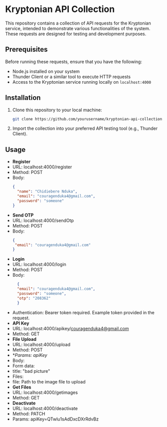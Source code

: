 # Kryptonian API Collection

This repository contains a collection of API requests for the Kryptonian service, intended to demonstrate various functionalities of the system. These requests are designed for testing and development purposes.

## Prerequisites

Before running these requests, ensure that you have the following:

- Node.js installed on your system
- Thunder Client or a similar tool to execute HTTP requests
- Access to the Kryptonian service running locally on `localhost:4000`

## Installation

1. Clone this repository to your local machine:

   ```bash
   git clone https://github.com/yourusername/kryptonian-api-collection.git
   
   ```


2. Import the collection into your preferred API testing tool (e.g., Thunder Client).

## Usage
 - **Register**
- URL: localhost:4000/register
- Method: POST
- Body:
  ``` json
  {
    "name": "Chidiebere Nduka",
    "email": "couragenduka4@gmail.com",
    "password": "someone"
  }
-  **Send OTP**
- URL: localhost:4000/sendOtp
- Method: POST
- Body:
  ```json
  {
   "email": "couragenduka4@gmail.com"
  }
- **Login**
- URL: localhost:4000/login
- Method: POST
- Body:
  ```json
    {
    "email": "couragenduka4@gmail.com",
    "password": "someone",
    "otp": "208362"
    }
- Authentication: Bearer token required. Example token provided in the request.
- **API Key**
- URL: localhost:4000/apikey/couragenduka4@gmail.com
- Method: GET
- **File Upload**
- URL: localhost:4000/upload
- Method: POST
- **Params: apiKey*
- Body:
- Form data:
- title: "bad picture"
- Files:
- file: Path to the image file to upload
- **Get Files**
- URL: localhost:4000/getimages
- Method: GET
- **Deactivate**
- URL: localhost:4000/deactivate
- Method: PATCH
- Params: apiKey=QTwlu1sAdDxcDXrRdvBz

